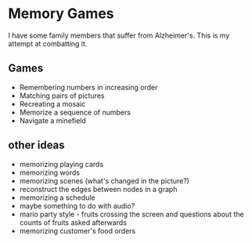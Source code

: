 # Memory Games

I have some family members that suffer from Alzheimer's. This is my attempt at combatting it.

## Games

- Remembering numbers in increasing order
- Matching pairs of pictures
- Recreating a mosaic
- Memorize a sequence of numbers
- Navigate a minefield

## other ideas

- memorizing playing cards
- memorizing words
- memorizing scenes (what's changed in the picture?)
- reconstruct the edges between nodes in a graph
- memorizing a schedule
- maybe something to do with audio?
- mario party style - fruits crossing the screen and questions about the counts of fruits asked afterwards
- memorizing customer's food orders
